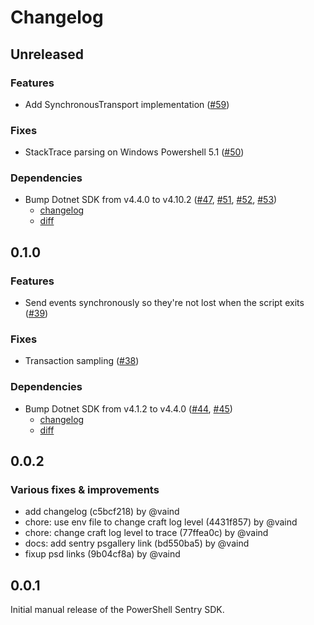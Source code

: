 # Changelog

## Unreleased

### Features

- Add SynchronousTransport implementation ([#59](https://github.com/SummitHosting/sentry-powershell/pull/59))

### Fixes

- StackTrace parsing on Windows Powershell 5.1 ([#50](https://github.com/getsentry/sentry-powershell/pull/50))

### Dependencies

- Bump Dotnet SDK from v4.4.0 to v4.10.2 ([#47](https://github.com/getsentry/sentry-powershell/pull/47), [#51](https://github.com/getsentry/sentry-powershell/pull/51), [#52](https://github.com/getsentry/sentry-powershell/pull/52), [#53](https://github.com/getsentry/sentry-powershell/pull/53))
  - [changelog](https://github.com/getsentry/sentry-dotnet/blob/main/CHANGELOG.md#4102)
  - [diff](https://github.com/getsentry/sentry-dotnet/compare/4.4.0...4.10.2)

## 0.1.0

### Features

- Send events synchronously so they're not lost when the script exits ([#39](https://github.com/getsentry/sentry-powershell/pull/39))

### Fixes

- Transaction sampling ([#38](https://github.com/getsentry/sentry-powershell/pull/41))

### Dependencies

- Bump Dotnet SDK from v4.1.2 to v4.4.0 ([#44](https://github.com/getsentry/sentry-powershell/pull/44), [#45](https://github.com/getsentry/sentry-powershell/pull/45))
  - [changelog](https://github.com/getsentry/sentry-dotnet/blob/main/CHANGELOG.md#440)
  - [diff](https://github.com/getsentry/sentry-dotnet/compare/4.1.2...4.4.0)

## 0.0.2

### Various fixes & improvements

- add changelog (c5bcf218) by @vaind
- chore: use env file to change craft log level (4431f857) by @vaind
- chore: change craft log level to trace (77ffea0c) by @vaind
- docs: add sentry psgallery link (bd550ba5) by @vaind
- fixup psd links (9b04cf8a) by @vaind

## 0.0.1

Initial manual release of the PowerShell Sentry SDK.

